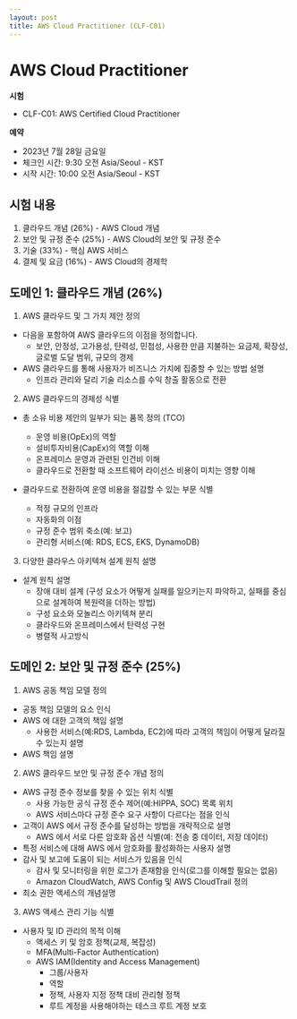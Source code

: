 ```yaml
---
layout: post
title: AWS Cloud Practitioner (CLF-C01)
---
```


# AWS Cloud Practitioner

**시험**
- CLF-C01: AWS Certified Cloud Practitioner

**예약** 
- 2023년 7월 28일 금요일
- 체크인 시간: 9:30 오전 Asia/Seoul - KST
- 시작 시간: 10:00 오전 Asia/Seoul - KST

## 시험 내용
1. 클라우드 개념 (26%) - AWS Cloud 개념
2. 보안 및 규정 준수 (25%) - AWS Cloud의 보안 및 규정 준수
3. 기술 (33%) - 핵심 AWS 서비스
4. 결제 및 요금 (16%) - AWS Cloud의 경제학


## 도메인 1: 클라우드 개념 (26%)
1. AWS 클라우드 및 그 가치 제안 정의
- 다음을 포함하여 AWS 클라우드의 이점을 정의합니다.
  - 보안, 안정성, 고가용성, 탄력성, 민첩성, 사용한 만큼 지불하는 요금제, 확장성, 글로벌 도달 범위, 규모의 경제
- AWS 클라우드를 통해 사용자가 비즈니스 가치에 집중할 수 있는 방법 설명
  - 인프라 관리와 달리 기술 리소스를 수익 창출 활동으로 전환

2. AWS 클라우드의 경제성 식별
- 총 소유 비용 제안의 일부가 되는 품목 정의 (TCO)
  - 운영 비용(OpEx)의 역할
  - 설비투자비용(CapEx)의 역할 이해
  - 온프레미스 운영과 관련된 인건비 이해
  - 클라우드로 전환할 때 소프트웨어 라이선스 비용이 미치는 영향 이해

- 클라우드로 전환하여 운영 비용을 절감할 수 있는 부문 식별
  - 적정 규모의 인프라
  - 자동화의 이점
  - 규정 준수 범위 축소(예: 보고)
  - 관리형 서비스(예: RDS, ECS, EKS, DynamoDB)

3. 다양한 클라우스 아키텍쳐 설계 원칙 설명
  - 설계 원칙 설명
    - 장애 대비 설계 (구성 요소가 어떻게 실패를 일으키는지 파악하고, 실패를 중심으로 설계하여 복원력을 더하는 방법)
    - 구성 요소와 모놀리스 아키텍쳐 분리
    - 클라우드와 온프레미스에서 탄력성 구현
    - 병렬적 사고방식


## 도메인 2: 보안 및 규정 준수 (25%)
1. AWS 공동 책임 모델 정의
- 공동 책임 모델의 요소 인식
- AWS 에 대한 고객의 책임 설명
  - 사용한 서비스(예:RDS, Lambda, EC2)에 따라 고객의 책임이 어떻게 달라질 수 있는지 설명
- AWS 책임 설명

2. AWS 클라우드 보안 및 규정 준수 개념 정의
- AWS 규정 준수 정보를 찾을 수 있는 위치 식별
  - 사용 가능한 공식 규정 준수 제어(예:HIPPA, SOC) 목록 위치
  - AWS 서비스마다 규정 준수 요구 사항이 다르다는 점을 인식
- 고객이 AWS 에서 규정 준수를 달성하는 방법을 개략적으로 설명
  - AWS 에서 서로 다른 암호화 옵션 식별(예: 전송 중 데이터, 저장 데이터)
- 특정 서비스에 대해 AWS 에서 암호화를 활성화하는 사용자 설명
- 감사 및 보고에 도움이 되는 서비스가 있음을 인식
  - 감사 및 모니터링을 위한 로그가 존재함을 인식(로그를 이해할 필요는 없음)
  - Amazon CloudWatch, AWS Config 및 AWS CloudTrail 정의
- 최소 권한 액세스의 개념설명

3. AWS 액세스 관리 기능 식별
- 사용자 및 ID 관리의 목적 이해
  - 액세스 키 및 암호 정책(교체, 복잡성)
  - MFA(Multi-Factor Authentication)
  - AWS IAM(Identity and Access Management)
    - 그룹/사용자
    - 역할
    - 정책, 사용자 지정 정책 대비 관리형 정책
    - 루트 계정을 사용해야하는 테스크 루트 계정 보호
